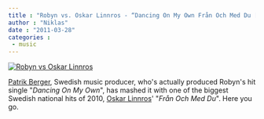 ```yaml
---
title : "Robyn vs. Oskar Linnros - “Dancing On My Own Från Och Med Du [Patrik Berger Mash-Up]”"
author : "Niklas"
date : "2011-03-28"
categories : 
 - music
---
```


[![Robyn vs Oskar Linnros](https://niklasblog.com/wp-content/2011-03-28-robynlinnros.jpg "Robyn vs Oskar Linnros")](https://niklasblog.com/?attachment_id=6626)

[Patrik Berger](http://sv.wikipedia.org/wiki/Patrik_Berger), Swedish music producer, who's actually produced Robyn's hit single "_Dancing On My Own_", has mashed it with one of the biggest Swedish national hits of 2010, [Oskar Linnros](http://en.wikipedia.org/wiki/Oskar_Linnros)' "_Från Och Med Du_". Here you go.
